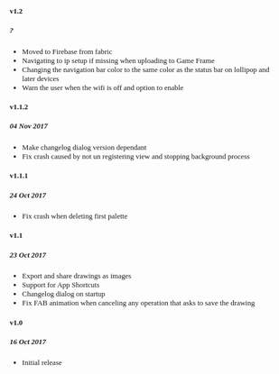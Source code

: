 <style type="text/css">
@font-face {
    font-family: PressStart2P;
    src: url("file:///android_asset/fonts/PressStart2P.ttf")
}
body {
    font-family: PressStart2P;
    font-size: small;
}
</style>

#### v1.2
##### ?

* Moved to Firebase from fabric
* Navigating to ip setup if missing when uploading to Game Frame
* Changing the navigation bar color to the same color as the status bar on lollipop and later devices
* Warn the user when the wifi is off and option to enable

#### v1.1.2
##### 04 Nov 2017

* Make changelog dialog version dependant
* Fix crash caused by not un registering view and stopping background process

#### v1.1.1
##### 24 Oct 2017

* Fix crash when deleting first palette

#### v1.1
##### 23 Oct 2017

* Export and share drawings as images
* Support for App Shortcuts
* Changelog dialog on startup
* Fix FAB animation when canceling any operation that asks to save the drawing

#### v1.0

##### 16 Oct 2017

* Initial release